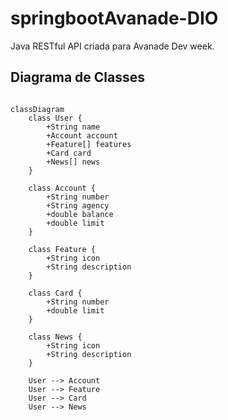 # springbootAvanade-DIO
Java RESTful API criada para Avanade Dev week.

## Diagrama de Classes

```mermaid

classDiagram
    class User {
        +String name
        +Account account
        +Feature[] features
        +Card card
        +News[] news
    }

    class Account {
        +String number
        +String agency
        +double balance
        +double limit
    }

    class Feature {
        +String icon
        +String description
    }

    class Card {
        +String number
        +double limit
    }

    class News {
        +String icon
        +String description
    }

    User --> Account
    User --> Feature
    User --> Card
    User --> News
```
